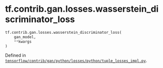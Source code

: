 <div itemscope itemtype="http://developers.google.com/ReferenceObject">
<meta itemprop="name" content="tf.contrib.gan.losses.wasserstein_discriminator_loss" />
<meta itemprop="path" content="Stable" />
</div>

# tf.contrib.gan.losses.wasserstein_discriminator_loss

``` python
tf.contrib.gan.losses.wasserstein_discriminator_loss(
    gan_model,
    **kwargs
)
```



Defined in [`tensorflow/contrib/gan/python/losses/python/tuple_losses_impl.py`](/code/stable/tensorflow/contrib/gan/python/losses/python/tuple_losses_impl.py).

